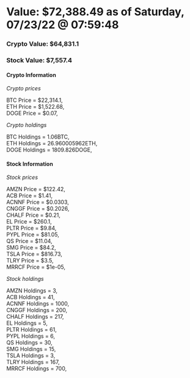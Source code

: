 # Value: $72,388.49 as of Saturday, 07/23/22 @ 07:59:48 

### Crypto Value: $64,831.1

### Stock Value: $7,557.4

#### Crypto Information 
*Crypto prices* 

BTC Price = $22,314.1,  
ETH Price = $1,522.68,  
DOGE Price = $0.07,  


*Crypto holdings* 

BTC Holdings = 1.06BTC,  
ETH Holdings = 26.960005962ETH,  
DOGE Holdings = 1809.826DOGE,  


#### Stock Information 

*Stock prices* 

AMZN Price = $122.42,  
ACB Price = $1.41,  
ACNNF Price = $0.0303,  
CNGGF Price = $0.2026,  
CHALF Price = $0.21,  
EL Price = $260.1,  
PLTR Price = $9.84,  
PYPL Price = $81.05,  
QS Price = $11.04,  
SMG Price = $84.2,  
TSLA Price = $816.73,  
TLRY Price = $3.5,  
MRRCF Price = $1e-05,  


*Stock holdings* 

AMZN Holdings = 3,  
ACB Holdings = 41,  
ACNNF Holdings = 1000,  
CNGGF Holdings = 200,  
CHALF Holdings = 217,  
EL Holdings = 5,  
PLTR Holdings = 61,  
PYPL Holdings = 6,  
QS Holdings = 30,  
SMG Holdings = 15,  
TSLA Holdings = 3,  
TLRY Holdings = 167,  
MRRCF Holdings = 700,  


